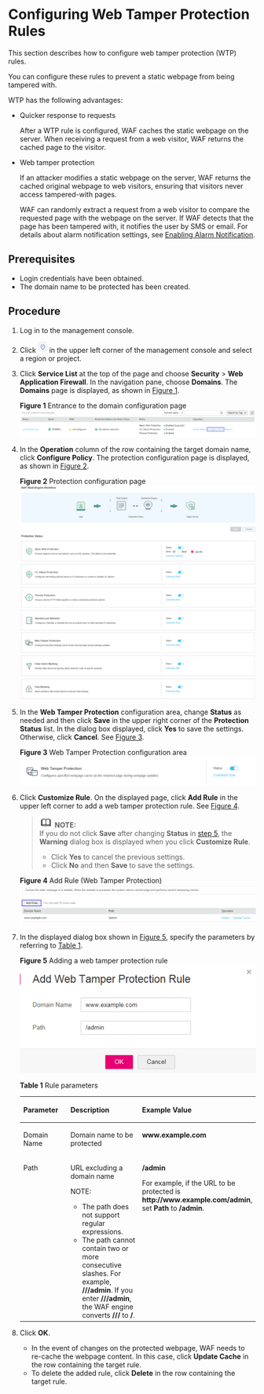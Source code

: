 # Configuring Web Tamper Protection Rules<a name="waf_01_0014"></a>

This section describes how to configure  web tamper protection \(WTP\)  rules.

You can configure these rules to prevent a static webpage from being tampered with.

WTP has the following advantages:

-   Quicker response to requests

    After a WTP rule is configured, WAF caches the static webpage on the server. When receiving a request from a web visitor, WAF returns the cached page to the visitor.

-   Web tamper protection

    If an attacker modifies a static webpage on the server, WAF returns the cached original webpage to web visitors, ensuring that visitors never access tampered-with pages.

    WAF can randomly extract a request from a web visitor to compare the requested page with the webpage on the server. If WAF detects that the page has been tampered with, it notifies the user by SMS or email. For details about alarm notification settings, see  [Enabling Alarm Notification](enabling-alarm-notification.md).


## Prerequisites<a name="section58249606174339"></a>

-   Login credentials have been obtained.
-   The domain name to be protected has been created.

## Procedure<a name="section613293693121"></a>

1.  Log in to the management console.
2.  Click  ![](figures/icon-region.png)  in the upper left corner of the management console and select a region or project.
3.  Click  **Service List**  at the top of the page and choose  **Security**  \>  **Web Application Firewall**. In the navigation pane, choose  **Domains**. The  **Domains**  page is displayed, as shown in  [Figure 1](#waf_01_0008_fig164792010154510).

    **Figure  1**  Entrance to the domain configuration page<a name="waf_01_0008_fig164792010154510"></a>  
    ![](figures/entrance-to-the-domain-configuration-page.png "entrance-to-the-domain-configuration-page")

4.  In the  **Operation**  column of the row containing the target domain name, click  **Configure Policy**. The protection configuration page is displayed, as shown in  [Figure 2](#waf_01_0008_fig16197124372015).

    **Figure  2**  Protection configuration page<a name="waf_01_0008_fig16197124372015"></a>  
    ![](figures/protection-configuration-page.png "protection-configuration-page")

5.  <a name="li58723545102836"></a>In the  **Web Tamper Protection**  configuration area, change  **Status**  as needed and then click  **Save**  in the upper right corner of the  **Protection Status**  list. In the dialog box displayed, click  **Yes**  to save the settings. Otherwise, click  **Cancel**. See  [Figure 3](#fig10572033304).

    **Figure  3**  Web Tamper Protection configuration area<a name="fig10572033304"></a>  
    ![](figures/web-tamper-protection-configuration-area.png "web-tamper-protection-configuration-area")

6.  Click  **Customize Rule**. On the displayed page, click  **Add Rule**  in the upper left corner to add a web tamper protection rule. See  [Figure 4](#fig13289432775).

    >![](public_sys-resources/icon-note.gif) **NOTE:**   
    >If you do not click  **Save**  after changing  **Status**  in  [step 5](#li58723545102836), the  **Warning**  dialog box is displayed when you click  **Customize Rule**.  
    >-   Click  **Yes**  to cancel the previous settings.  
    >-   Click  **No**  and then  **Save**  to save the settings.  

    **Figure  4**  Add Rule \(Web Tamper Protection\)<a name="fig13289432775"></a>  
    ![](figures/add-rule-(web-tamper-protection).png "add-rule-(web-tamper-protection)")

7.  In the displayed dialog box shown in  [Figure 5](#fig13729129125420), specify the parameters by referring to  [Table 1](#table2046816299203).

    **Figure  5**  Adding a web tamper protection rule<a name="fig13729129125420"></a>  
    ![](figures/adding-a-web-tamper-protection-rule.png "adding-a-web-tamper-protection-rule")

    **Table  1**  Rule parameters

    <a name="table2046816299203"></a>
    <table><thead align="left"><tr id="row546914299207"><th class="cellrowborder" valign="top" width="23%" id="mcps1.2.4.1.1"><p id="p2046911299201"><a name="p2046911299201"></a><a name="p2046911299201"></a>Parameter</p>
    </th>
    <th class="cellrowborder" valign="top" width="37.15%" id="mcps1.2.4.1.2"><p id="p1646915299201"><a name="p1646915299201"></a><a name="p1646915299201"></a>Description</p>
    </th>
    <th class="cellrowborder" valign="top" width="39.85%" id="mcps1.2.4.1.3"><p id="p18470929192015"><a name="p18470929192015"></a><a name="p18470929192015"></a>Example Value</p>
    </th>
    </tr>
    </thead>
    <tbody><tr id="row13866404146"><td class="cellrowborder" valign="top" width="23%" headers="mcps1.2.4.1.1 "><p id="p15386184091420"><a name="p15386184091420"></a><a name="p15386184091420"></a>Domain Name</p>
    </td>
    <td class="cellrowborder" valign="top" width="37.15%" headers="mcps1.2.4.1.2 "><p id="p772611281566"><a name="p772611281566"></a><a name="p772611281566"></a>Domain name to be protected</p>
    </td>
    <td class="cellrowborder" valign="top" width="39.85%" headers="mcps1.2.4.1.3 "><p id="p113861340181412"><a name="p113861340181412"></a><a name="p113861340181412"></a><strong id="b17216759131516"><a name="b17216759131516"></a><a name="b17216759131516"></a>www.example.com</strong></p>
    </td>
    </tr>
    <tr id="row1247062911209"><td class="cellrowborder" valign="top" width="23%" headers="mcps1.2.4.1.1 "><p id="p4470122917203"><a name="p4470122917203"></a><a name="p4470122917203"></a>Path</p>
    </td>
    <td class="cellrowborder" valign="top" width="37.15%" headers="mcps1.2.4.1.2 "><p id="p54707298202"><a name="p54707298202"></a><a name="p54707298202"></a>URL excluding a domain name</p>
    <div class="note" id="note62479477297"><a name="note62479477297"></a><a name="note62479477297"></a><span class="notetitle"> NOTE: </span><div class="notebody"><a name="ul20707155819344"></a><a name="ul20707155819344"></a><ul id="ul20707155819344"><li>The path does not support regular expressions.</li><li>The path cannot contain two or more consecutive slashes. For example, <span class="parmvalue" id="parmvalue388515306519"><a name="parmvalue388515306519"></a><a name="parmvalue388515306519"></a><b>///admin</b></span>. If you enter <strong id="b1188518304517"><a name="b1188518304517"></a><a name="b1188518304517"></a>///admin</strong>, the WAF engine converts <strong id="b38850301511"><a name="b38850301511"></a><a name="b38850301511"></a>///</strong> to <strong id="b168856302052"><a name="b168856302052"></a><a name="b168856302052"></a>/</strong>.</li></ul>
    </div></div>
    </td>
    <td class="cellrowborder" valign="top" width="39.85%" headers="mcps1.2.4.1.3 "><p id="p1345741151911"><a name="p1345741151911"></a><a name="p1345741151911"></a><strong id="b177644110299"><a name="b177644110299"></a><a name="b177644110299"></a>/admin</strong></p>
    <p id="p1047152952012"><a name="p1047152952012"></a><a name="p1047152952012"></a>For example, if the URL to be protected is <span class="filepath" id="filepath1627493212383"><a name="filepath1627493212383"></a><a name="filepath1627493212383"></a><b>http://www.example.com/admin</b></span>, set <strong id="b19427477917"><a name="b19427477917"></a><a name="b19427477917"></a>Path</strong> to <strong id="b1885651497"><a name="b1885651497"></a><a name="b1885651497"></a>/admin</strong>.</p>
    </td>
    </tr>
    </tbody>
    </table>

8.  Click  **OK**.
    -   In the event of changes on the protected webpage, WAF needs to re-cache the webpage content. In this case, click  **Update Cache**  in the row containing the target rule.
    -   To delete the added rule, click  **Delete**  in the row containing the target rule.


